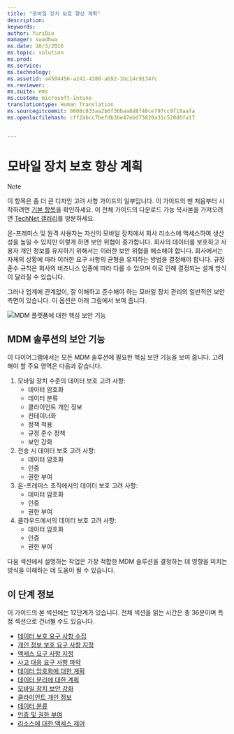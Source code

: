 ```yaml
---
title: "모바일 장치 보호 향상 계획"
description: 
keywords: 
author: YuriDio
manager: swadhwa
ms.date: 10/3/2016
ms.topic: solution
ms.prod: 
ms.service: 
ms.technology: 
ms.assetid: a4504456-a241-4380-ab92-3bc14c91347c
ms.reviewer: 
ms.suite: ems
ms.custom: microsoft-intune
translationtype: Human Translation
ms.sourcegitcommit: 0808c833aa2b6f36baa8d8f48ce797cc9f18aafa
ms.openlocfilehash: cff2abcc7befdb3be47ebd73820a31c520d6fa17


---
```


# 모바일 장치 보호 향상 계획

>[!NOTE]
>이 항목은 좀 더 큰 디자인 고려 사항 가이드의 일부입니다. 이 가이드의 맨 처음부터 시작하려면 [기본 항목](mdm-design-considerations-guide.md)을 확인하세요. 이 전체 가이드의 다운로드 가능 복사본을 가져오려면 [TechNet 갤러리](https://gallery.technet.microsoft.com/Mobile-Device-Management-7d401582)를 방문하세요.

온-프레미스 및 원격 사용자는 자신의 모바일 장치에서 회사 리소스에 액세스하여 생산성을 높일 수 있지만 이렇게 하면 보안 위협이 증가합니다. 회사의 데이터를 보호하고 사용자 개인 정보를 유지하기 위해서는 이러한 보안 위협을 해소해야 합니다. 회사에서는 자체의 상황에 따라 이러한 요구 사항의 균형을 유지하는 방법을 결정해야 합니다. 규정 준수 규칙은 회사의 비즈니스 업종에 따라 다를 수 있으며 이로 인해 결정되는 설계 방식이 달라질 수 있습니다.
 
그러나 업계에 관계없이, 잘 이해하고 준수해야 하는 모바일 장치 관리의 일반적인 보안 측면이 있습니다. 이 옵션은 아래 그림에서 보여 줍니다.

![MDM 플랫폼에 대한 핵심 보안 기능](./media/MDM_Figure_08.png)

## MDM 솔루션의 보안 기능

이 다이어그램에서는 모든 MDM 솔루션에 필요한 핵심 보안 기능을 보여 줍니다. 고려해야 할 주요 영역은 다음과 같습니다.

1. 모바일 장치 수준의 데이터 보호 고려 사항:
    - 데이터 암호화
    - 데이터 분류
    - 클라이언트 개인 정보
    - 컨테이너화
    - 정책 적용
    - 규정 준수 정책
    - 보안 강화
2. 전송 시 데이터 보호 고려 사항:
    - 데이터 암호화
    - 인증
    - 권한 부여
3. 온-프레미스 조직에서의 데이터 보호 고려 사항:
    - 데이터 암호화
    - 인증
    - 권한 부여
4. 클라우드에서의 데이터 보호 고려 사항:
    - 데이터 암호화
    - 인증
    - 권한 부여

다음 섹션에서 설명하는 작업은 가장 적합한 MDM 솔루션을 결정하는 데 영향을 미치는 방식을 이해하는 데 도움이 될 수 있습니다.

## 이 단계 정보

이 가이드의 본 섹션에는 12단계가 있습니다. 전체 섹션을 읽는 시간은 총 36분이며 특정 섹션으로 건너뛸 수도 있습니다.

- [데이터 보호 요구 사항 수집](mdm-gather-data-protection-requirements.md)
- [개인 정보 보호 요구 사항 지정](mdm-specify-privacy-requirements.md)
- [액세스 요구 사항 지정](mdm-specify-your-access-requirements.md)
- [사고 대응 요구 사항 파악](mdm-develop-incident-response-requirements.md)
- [데이터 암호화에 대한 계획](mdm-data-encryption.md)
- [데이터 분리에 대한 계획](mdm-data-segregation.md)
- [모바일 장치 보안 강화](mdm-hardening-mobile-devices.md)
- [클라이언트 개인 정보](mdm-client-privacy.md)
- [데이터 분류](mdm-data-classification.md)
- [인증 및 권한 부여](mdm-authentication-authorization.md)
- [리소스에 대한 액세스 제어](mdm-access-control-resources.md)





<!--HONumber=Oct16_HO1-->


